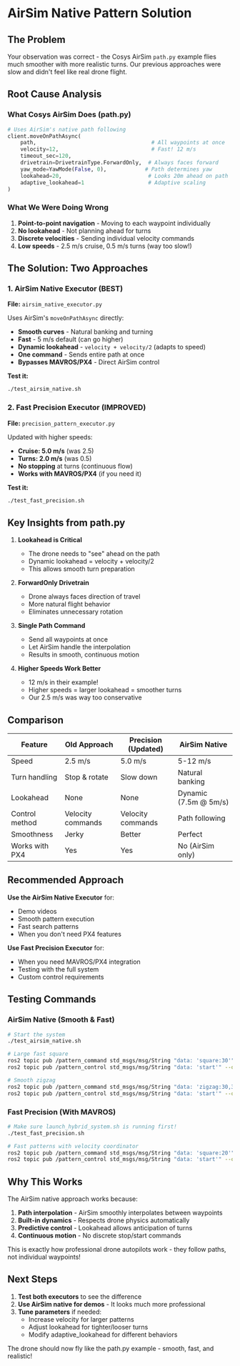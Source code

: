 # AirSim Native Pattern Solution

## The Problem
Your observation was correct - the Cosys AirSim `path.py` example flies much smoother with more realistic turns. Our previous approaches were slow and didn't feel like real drone flight.

## Root Cause Analysis

### What Cosys AirSim Does (path.py)
```python
# Uses AirSim's native path following
client.moveOnPathAsync(
    path,                                    # All waypoints at once
    velocity=12,                             # Fast! 12 m/s
    timeout_sec=120,                         
    drivetrain=DrivetrainType.ForwardOnly,  # Always faces forward
    yaw_mode=YawMode(False, 0),            # Path determines yaw
    lookahead=20,                           # Looks 20m ahead on path
    adaptive_lookahead=1                    # Adaptive scaling
)
```

### What We Were Doing Wrong
1. **Point-to-point navigation** - Moving to each waypoint individually
2. **No lookahead** - Not planning ahead for turns
3. **Discrete velocities** - Sending individual velocity commands
4. **Low speeds** - 2.5 m/s cruise, 0.5 m/s turns (way too slow!)

## The Solution: Two Approaches

### 1. AirSim Native Executor (BEST)
**File:** `airsim_native_executor.py`

Uses AirSim's `moveOnPathAsync` directly:
- **Smooth curves** - Natural banking and turning
- **Fast** - 5 m/s default (can go higher)
- **Dynamic lookahead** - `velocity + velocity/2` (adapts to speed)
- **One command** - Sends entire path at once
- **Bypasses MAVROS/PX4** - Direct AirSim control

**Test it:**
```bash
./test_airsim_native.sh
```

### 2. Fast Precision Executor (IMPROVED)
**File:** `precision_pattern_executor.py`

Updated with higher speeds:
- **Cruise: 5.0 m/s** (was 2.5)
- **Turns: 2.0 m/s** (was 0.5)
- **No stopping** at turns (continuous flow)
- **Works with MAVROS/PX4** (if you need it)

**Test it:**
```bash
./test_fast_precision.sh
```

## Key Insights from path.py

1. **Lookahead is Critical**
   - The drone needs to "see" ahead on the path
   - Dynamic lookahead = velocity + velocity/2
   - This allows smooth turn preparation

2. **ForwardOnly Drivetrain**
   - Drone always faces direction of travel
   - More natural flight behavior
   - Eliminates unnecessary rotation

3. **Single Path Command**
   - Send all waypoints at once
   - Let AirSim handle the interpolation
   - Results in smooth, continuous motion

4. **Higher Speeds Work Better**
   - 12 m/s in their example!
   - Higher speeds = larger lookahead = smoother turns
   - Our 2.5 m/s was way too conservative

## Comparison

| Feature | Old Approach | Precision (Updated) | AirSim Native |
|---------|-------------|-------------------|---------------|
| Speed | 2.5 m/s | 5.0 m/s | 5-12 m/s |
| Turn handling | Stop & rotate | Slow down | Natural banking |
| Lookahead | None | None | Dynamic (7.5m @ 5m/s) |
| Control method | Velocity commands | Velocity commands | Path following |
| Smoothness | Jerky | Better | Perfect |
| Works with PX4 | Yes | Yes | No (AirSim only) |

## Recommended Approach

**Use the AirSim Native Executor** for:
- Demo videos
- Smooth pattern execution
- Fast search patterns
- When you don't need PX4 features

**Use Fast Precision Executor** for:
- When you need MAVROS/PX4 integration
- Testing with the full system
- Custom control requirements

## Testing Commands

### AirSim Native (Smooth & Fast)
```bash
# Start the system
./test_airsim_native.sh

# Large fast square
ros2 topic pub /pattern_command std_msgs/msg/String "data: 'square:30'" --once
ros2 topic pub /pattern_control std_msgs/msg/String "data: 'start'" --once

# Smooth zigzag
ros2 topic pub /pattern_command std_msgs/msg/String "data: 'zigzag:30,30,6'" --once
ros2 topic pub /pattern_control std_msgs/msg/String "data: 'start'" --once
```

### Fast Precision (With MAVROS)
```bash
# Make sure launch_hybrid_system.sh is running first!
./test_fast_precision.sh

# Fast patterns with velocity coordinator
ros2 topic pub /pattern_command std_msgs/msg/String "data: 'square:20'" --once
ros2 topic pub /pattern_control std_msgs/msg/String "data: 'start'" --once
```

## Why This Works

The AirSim native approach works because:
1. **Path interpolation** - AirSim smoothly interpolates between waypoints
2. **Built-in dynamics** - Respects drone physics automatically
3. **Predictive control** - Lookahead allows anticipation of turns
4. **Continuous motion** - No discrete stop/start commands

This is exactly how professional drone autopilots work - they follow paths, not individual waypoints!

## Next Steps

1. **Test both executors** to see the difference
2. **Use AirSim native for demos** - It looks much more professional
3. **Tune parameters** if needed:
   - Increase velocity for larger patterns
   - Adjust lookahead for tighter/looser turns
   - Modify adaptive_lookahead for different behaviors

The drone should now fly like the path.py example - smooth, fast, and realistic!